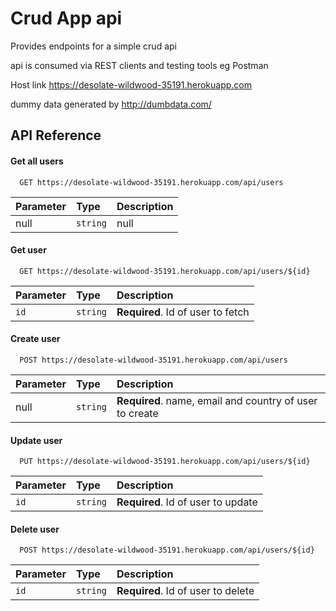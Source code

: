 
# Crud App api

Provides endpoints for a simple crud api

api is consumed via REST clients and testing tools eg Postman

Host link https://desolate-wildwood-35191.herokuapp.com

dummy data generated by http://dumbdata.com/
## API Reference

#### Get all users

```http
  GET https://desolate-wildwood-35191.herokuapp.com/api/users
```

| Parameter | Type     | Description                |
| :-------- | :------- | :------------------------- |
|    null   | `string` |            null            |


#### Get user

```http
  GET https://desolate-wildwood-35191.herokuapp.com/api/users/${id}
```

| Parameter | Type     | Description                       |
| :-------- | :------- | :-------------------------------- |
| `id`      | `string` | **Required**. Id of user to fetch |


#### Create user

```http
  POST https://desolate-wildwood-35191.herokuapp.com/api/users
```

| Parameter | Type     | Description                                                 |
| :-------- | :------- | :---------------------------------------------------------- |
| null      | `string` | **Required**. name, email and country of user to create     |


#### Update user

```http
  PUT https://desolate-wildwood-35191.herokuapp.com/api/users/${id}
```

| Parameter | Type     | Description                       |
| :-------- | :------- | :-------------------------------- |
| `id`      | `string` | **Required**. Id of user to update


#### Delete user

```http
  POST https://desolate-wildwood-35191.herokuapp.com/api/users/${id}
```

| Parameter | Type     | Description                        |
| :-------- | :------- | :--------------------------------- |
| `id`      | `string` | **Required**. Id of user to delete |
  
